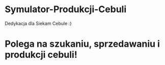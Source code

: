 # Symulator-Produkcji-Cebuli
Dedykacja dla Siekam Cebule :)
# Polega na szukaniu, sprzedawaniu i produkcji cebuli!
